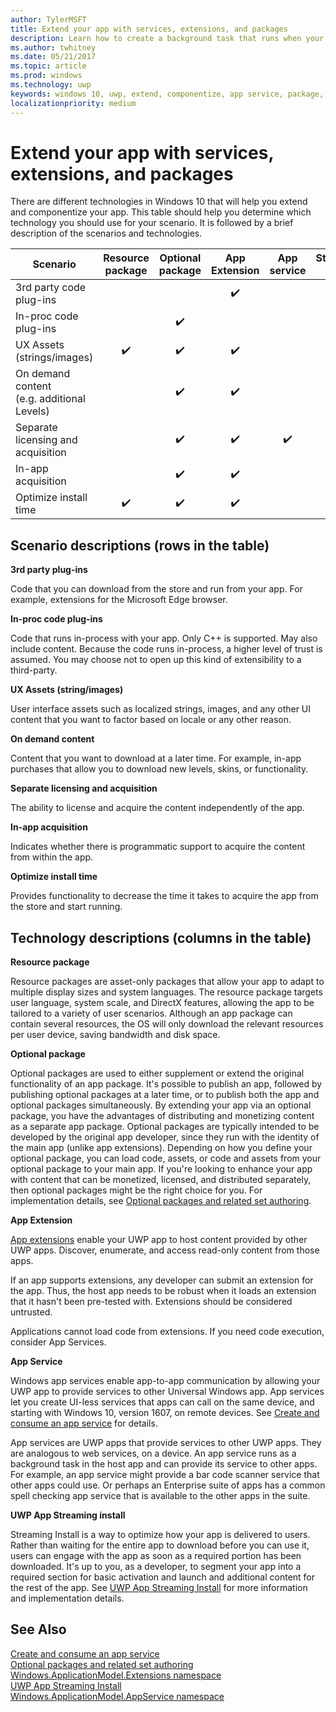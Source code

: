 ```yaml
---
author: TylerMSFT
title: Extend your app with services, extensions, and packages
description: Learn how to create a background task that runs when your Universal Windows Platform (UWP) store app is updated.
ms.author: twhitney
ms.date: 05/21/2017
ms.topic: article
ms.prod: windows
ms.technology: uwp
keywords: windows 10, uwp, extend, componentize, app service, package, extension
localizationpriority: medium
---
```


# Extend your app with services, extensions, and packages

There are different technologies in Windows 10 that will help you extend and componentize your app. This table should help you determine which technology you should use for your scenario. It is followed by a brief description of the scenarios and technologies.


| Scenario                           | Resource package | Optional package | App Extension    | App service      | Streaming Install |
|------------------------------------|:----------------:|:----------------:|:----------------:|:----------------:|:-----------------:|
| 3rd party code plug-ins            |                  |                  |:heavy_check_mark:|                  |                   |
| In-proc code plug-ins              |                  |:heavy_check_mark:|                  |                  |                   |
| UX Assets (strings/images)         |:heavy_check_mark:|:heavy_check_mark:|:heavy_check_mark:|                  |:heavy_check_mark: |
| On demand content <br/> (e.g. additional Levels) |    |:heavy_check_mark:|:heavy_check_mark:|                  |:heavy_check_mark: |
| Separate licensing and acquisition |                  |:heavy_check_mark:|:heavy_check_mark:|:heavy_check_mark:|                   |
| In-app acquisition                 |                  |:heavy_check_mark:|:heavy_check_mark:|                  |                   |
| Optimize install time              |:heavy_check_mark:|:heavy_check_mark:|:heavy_check_mark:|                  |:heavy_check_mark: |  

## Scenario descriptions (rows in the table)

**3rd party plug-ins**  

Code that you can download from the store and run from your app. For example, extensions for the Microsoft Edge browser.

**In-proc code plug-ins**  

Code that runs in-process with your app. Only C++ is supported. May also include content. Because the code runs in-process, a higher level of trust is assumed. You may choose not to open up this kind of extensibility to a third-party.

**UX Assets (string/images)**  

User interface assets such as localized strings, images, and any other UI content that you want to factor based on locale or any other reason.

**On demand content**  

Content that you want to download at a later time. For example, in-app purchases that allow you to download new levels, skins, or functionality.

**Separate licensing and acquisition**  

The ability to license and acquire the content independently of the app.

**In-app acquisition**  

Indicates whether there is programmatic support to acquire the content from within the app.

**Optimize install time**

Provides functionality to decrease the time it takes to acquire the app from the store and start running.

## Technology descriptions (columns in the table)

**Resource package**

Resource packages are asset-only packages that allow your app to adapt to multiple display sizes and system languages. The resource package targets user language, system scale, and DirectX features, allowing the app to be tailored to a variety of user scenarios. Although an app package can contain several resources, the OS will only download the relevant resources per user device, saving bandwidth and disk space.

**Optional package**

Optional packages are used to either supplement or extend the original functionality of an app package. It's possible to publish an app, followed by publishing optional packages at a later time, or to publish both the app and optional packages simultaneously. By extending your app via an optional package, you have the advantages of distributing and monetizing content as a separate app package. Optional packages are typically intended to be developed by the original app developer, since they run with the identity of the main app (unlike app extensions). Depending on how you define your optional package, you can load code, assets, or code and assets from your optional package to your main app. If you're looking to enhance your app with content that can be monetized, licensed, and distributed separately, then optional packages might be the right choice for you. For implementation details, see [Optional packages and related set authoring](https://docs.microsoft.com/windows/uwp/packaging/optional-packages).

**App Extension**

[App extensions](https://docs.microsoft.com/uwp/api/windows.applicationmodel.appextensions) enable your UWP app to host content provided by other UWP apps. Discover, enumerate, and access read-only content from those apps.

If an app supports extensions, any developer can submit an extension for the app. Thus, the host app needs to be robust when it loads an extension that it hasn't been pre-tested with. Extensions should be considered untrusted.

Applications cannot load code from extensions. If you need code execution, consider App Services.

**App Service**

Windows app services enable app-to-app communication by allowing your UWP app to provide services to other Universal Windows app. App services let you create UI-less services that apps can call on the same device, and starting with Windows 10, version 1607, on remote devices. See [Create and consume an app service](https://docs.microsoft.com/windows/uwp/launch-resume/how-to-create-and-consume-an-app-service) for details.

App services are UWP apps that provide services to other UWP apps. They are analogous to web services, on a device. An app service runs as a background task in the host app and can provide its service to other apps. For example, an app service might provide a bar code scanner service that other apps could use. Or perhaps an Enterprise suite of apps has a common spell checking app service that is available to the other apps in the suite.

**UWP App Streaming install**

Streaming Install is a way to optimize how your app is delivered to users. Rather than waiting for the entire app to download before you can use it, users can engage with the app as soon as a required portion has been downloaded. It's up to you, as a developer, to segment your app into a required section for basic activation and launch and additional content for the rest of the app. See [UWP App Streaming Install](https://docs.microsoft.com/windows/uwp/packaging/streaming-install) for more information and implementation details.

## See Also

[Create and consume an app service](https://docs.microsoft.com/windows/uwp/launch-resume/how-to-create-and-consume-an-app-service)  
[Optional packages and related set authoring](https://docs.microsoft.com/windows/uwp/packaging/optional-packages)  
[Windows.ApplicationModel.Extensions namespace](https://docs.microsoft.com/uwp/api/windows.applicationmodel.appextensions)  
[UWP App Streaming Install](https://docs.microsoft.com/windows/uwp/packaging/streaming-install)  
[Windows.ApplicationModel.AppService namespace](https://docs.microsoft.com/uwp/api/Windows.ApplicationModel.AppService)    
